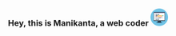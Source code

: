 <h3 align="center">Hey, this is Manikanta, a web coder <img src="https://github.com/manikanta29788/manikanta29788/blob/main/assets/icon-1.png" alt="icon" width="35" wheight="35"/></h3>

<!--
**manikanta29788/manikanta29788** is a ✨ _special_ ✨ repository because its `README.md` (this file) appears on your GitHub profile.

Here are some ideas to get you started:

- 🔭 I’m currently working on ...
- 🌱 I’m currently learning ...
- 👯 I’m looking to collaborate on ...
- 🤔 I’m looking for help with ...
- 💬 Ask me about ...
- 📫 How to reach me: ...
- 😄 Pronouns: ...
- ⚡ Fun fact: ...
-->
